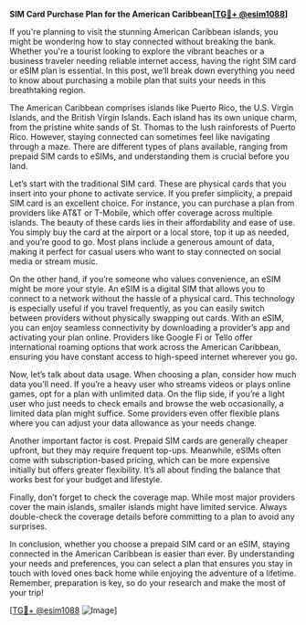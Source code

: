 **SIM Card Purchase Plan for the American Caribbean[[TG💪+ @esim1088](https://t.me/s/esim1088)]**

If you're planning to visit the stunning American Caribbean islands, you might be wondering how to stay connected without breaking the bank. Whether you're a tourist looking to explore the vibrant beaches or a business traveler needing reliable internet access, having the right SIM card or eSIM plan is essential. In this post, we’ll break down everything you need to know about purchasing a mobile plan that suits your needs in this breathtaking region.

The American Caribbean comprises islands like Puerto Rico, the U.S. Virgin Islands, and the British Virgin Islands. Each island has its own unique charm, from the pristine white sands of St. Thomas to the lush rainforests of Puerto Rico. However, staying connected can sometimes feel like navigating through a maze. There are different types of plans available, ranging from prepaid SIM cards to eSIMs, and understanding them is crucial before you land.

Let’s start with the traditional SIM card. These are physical cards that you insert into your phone to activate service. If you prefer simplicity, a prepaid SIM card is an excellent choice. For instance, you can purchase a plan from providers like AT&T or T-Mobile, which offer coverage across multiple islands. The beauty of these cards lies in their affordability and ease of use. You simply buy the card at the airport or a local store, top it up as needed, and you’re good to go. Most plans include a generous amount of data, making it perfect for casual users who want to stay connected on social media or stream music.

On the other hand, if you’re someone who values convenience, an eSIM might be more your style. An eSIM is a digital SIM that allows you to connect to a network without the hassle of a physical card. This technology is especially useful if you travel frequently, as you can easily switch between providers without physically swapping out cards. With an eSIM, you can enjoy seamless connectivity by downloading a provider’s app and activating your plan online. Providers like Google Fi or Tello offer international roaming options that work across the American Caribbean, ensuring you have constant access to high-speed internet wherever you go.

Now, let’s talk about data usage. When choosing a plan, consider how much data you’ll need. If you’re a heavy user who streams videos or plays online games, opt for a plan with unlimited data. On the flip side, if you’re a light user who just needs to check emails and browse the web occasionally, a limited data plan might suffice. Some providers even offer flexible plans where you can adjust your data allowance as your needs change.

Another important factor is cost. Prepaid SIM cards are generally cheaper upfront, but they may require frequent top-ups. Meanwhile, eSIMs often come with subscription-based pricing, which can be more expensive initially but offers greater flexibility. It’s all about finding the balance that works best for your budget and lifestyle.

Finally, don’t forget to check the coverage map. While most major providers cover the main islands, smaller islands might have limited service. Always double-check the coverage details before committing to a plan to avoid any surprises.

In conclusion, whether you choose a prepaid SIM card or an eSIM, staying connected in the American Caribbean is easier than ever. By understanding your needs and preferences, you can select a plan that ensures you stay in touch with loved ones back home while enjoying the adventure of a lifetime. Remember, preparation is key, so do your research and make the most of your trip!

[[TG💪+ @esim1088](https://t.me/s/esim1088) ![Image](https://i.postimg.cc/Y0z9fWf4/image.png)]